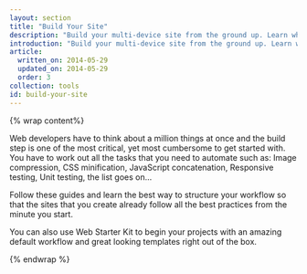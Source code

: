```yaml
---
layout: section
title: "Build Your Site"
description: "Build your multi-device site from the ground up. Learn what a build process is, how to build a site with the Web Starter Kit, and how to debug with Chrome Developer Tools."
introduction: "Build your multi-device site from the ground up. Learn what a build process is, the tasks to automate, and how to build a site with the Web Starter Kit. Learn how to debug with Chrome Developer Tools."
article:
  written_on: 2014-05-29
  updated_on: 2014-05-29
  order: 3
collection: tools
id: build-your-site
---
```


{% wrap content%}

Web developers have to think about a million things at once and the build step
is one of the most critical, yet most cumbersome to get started with.  You
have to work out all the tasks that you need to automate such as: Image
compression, CSS minification, JavaScript concatenation, Responsive testing,
Unit testing, the list goes on...

Follow these guides and learn the best way to structure your workflow so that
the sites that you create already follow all the best practices from the
minute you start.

You can also use Web Starter Kit to begin your projects with an amazing
default workflow and great looking templates right out of the box.

{% endwrap %}